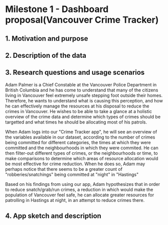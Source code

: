 # Milestone 1 - Dashboard proposal(Vancouver Crime Tracker)

## 1. Motivation and purpose


## 2. Description of the data



## 3. Research questions and usage scenarios

Adam Palmer is a Chief Constable at the Vancouver Police Department in British Columbia and he has come to understand that many of the citizens living in Vancouver feel extremely unsafe stepping foot outside their homes. Therefore, he wants to understand what is causing this perception, and how he can effectively manage the resources at his disposal to reduce the crimes in Vancouver. He wishes to be able to take a glance at a holistic overview of the crime data and determine which types of crimes should be targetted and what times he should be allocating most of his patrols.

When Adam logs into our "Crime Tracker app", he will see an overview of the variables available in our dataset, according to the number of crimes being committed for different categories, the times at which they were committed and the neighbourhoods in which they were commited. He can then filter-out different types of crimes, or the neighbourhoods or time, to make comparisons to determine which areas of resource allocation would be most effective for crime reduction. When he does so, Adam may perhaps notice that there seems to be a greater count of "robberies/snatchings" being committed at "night" in "Hastings"

Based on his findings from using our app, Adam hypothesizes that in order to reduce snatch/grab/run crimes, a reduction in which would make the population of Vancouver feel safe, he can allocate greater resources for patrolling in Hastings at night, in an attempt to reduce crimes there.



## 4. App sketch and description